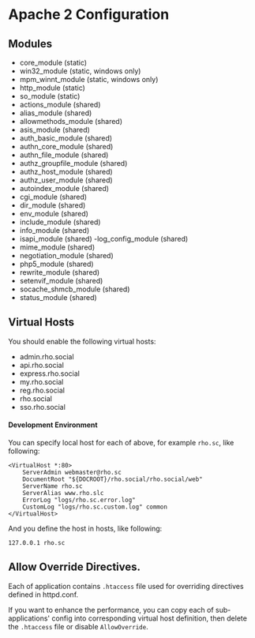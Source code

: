 # Apache 2 Configuration

## Modules

- core_module (static)
- win32_module (static, windows only)
- mpm_winnt_module (static, windows only)
- http_module (static)
- so_module (static)
- actions_module (shared)
- alias_module (shared)
- allowmethods_module (shared)
- asis_module (shared)
- auth_basic_module (shared)
- authn_core_module (shared)
- authn_file_module (shared)
- authz_groupfile_module (shared)
- authz_host_module (shared)
- authz_user_module (shared)
- autoindex_module (shared)
- cgi_module (shared)
- dir_module (shared)
- env_module (shared)
- include_module (shared)
- info_module (shared)
- isapi_module (shared)
 -log_config_module (shared)
- mime_module (shared)
- negotiation_module (shared)
- php5_module (shared)
- rewrite_module (shared)
- setenvif_module (shared)
- socache_shmcb_module (shared)
- status_module (shared)

## Virtual Hosts

You should enable the following virtual hosts:

- admin.rho.social
- api.rho.social
- express.rho.social
- my.rho.social
- reg.rho.social
- rho.social
- sso.rho.social

#### Development Environment

You can specify local host for each of above, for example `rho.sc`, like following:
~~~
<VirtualHost *:80>
    ServerAdmin webmaster@rho.sc
    DocumentRoot "${DOCROOT}/rho.social/rho.social/web"
    ServerName rho.sc
    ServerAlias www.rho.slc
    ErrorLog "logs/rho.sc.error.log"
    CustomLog "logs/rho.sc.custom.log" common
</VirtualHost>
~~~

And you define the host in hosts, like following:
~~~
127.0.0.1 rho.sc
~~~

## Allow Override Directives.

Each of application contains `.htaccess` file used for overriding directives defined in httpd.conf.

If you want to enhance the performance, you can copy each of sub-applications' config into corresponding virtual host definition, then delete the `.htaccess` file or disable `AllowOverride`.
